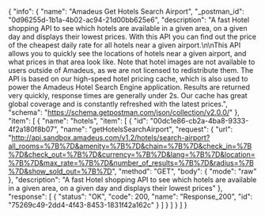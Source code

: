 {
  "info": {
    "name": "Amadeus Get Hotels Search Airport",
    "_postman_id": "0d96255d-1b1a-4b02-ac94-21d00bb625e6",
    "description": "A fast Hotel shopping API to see which hotels are available in a given area, on a given day and displays their lowest prices. With this API you can find out the price of the cheapest daily rate for all hotels near a given airport.\n\nThis API allows you to quickly see the locations of hotels near a given airport, and what prices in that area look like. Note that hotel images are not available to users outside of Amadeus, as we are not licensed to redistribute them. The API is based on our high-speed hotel pricing cache, which is also used to power the Amadeus Hotel Search Engine application. Results are returned very quickly, response times are generally under 2s. Our cache has great global coverage and is constantly refreshed with the latest prices.",
    "schema": "https://schema.getpostman.com/json/collection/v2.0.0/"
  },
  "item": [
    {
      "name": "hotels",
      "item": [
        {
          "id": "00dc1e86-cb2a-4ba8-9333-4f2a180f8b07",
          "name": "getHotelsSearchAirport",
          "request": {
            "url": "http://api.sandbox.amadeus.com/v1.2/hotels/search-airport?all_rooms=%7B%7D&amenity=%7B%7D&chain=%7B%7D&check_in=%7B%7D&check_out=%7B%7D&currency=%7B%7D&lang=%7B%7D&location=%7B%7D&max_rate=%7B%7D&number_of_results=%7B%7D&radius=%7B%7D&show_sold_out=%7B%7D",
            "method": "GET",
            "body": {
              "mode": "raw"
            },
            "description": "A fast Hotel shopping API to see which hotels are available in a given area, on a given day and displays their lowest prices"
          },
          "response": [
            {
              "status": "OK",
              "code": 200,
              "name": "Response_200",
              "id": "75269c49-2dd4-4f43-8453-1831f42a162c"
            }
          ]
        }
      ]
    }
  ]
}